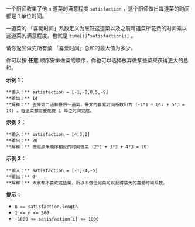 一个厨师收集了他 `n` 道菜的满意程度 `satisfaction` ，这个厨师做出每道菜的时间都是 1 单位时间。

一道菜的 「喜爱时间」系数定义为烹饪这道菜以及之前每道菜所花费的时间乘以这道菜的满意程度，也就是 `time[i]`*`satisfaction[i]` 。

请你返回做完所有菜 「喜爱时间」总和的最大值为多少。

你可以按  **任意**  顺序安排做菜的顺序，你也可以选择放弃做某些菜来获得更大的总和。



**示例 1：**

    
    
    **输入：** satisfaction = [-1,-8,0,5,-9]
    **输出：** 14
    **解释：** 去掉第二道和最后一道菜，最大的喜爱时间系数和为 (-1*1 + 0*2 + 5*3 = 14) 。每道菜都需要花费 1 单位时间完成。

**示例 2：**

    
    
    **输入：** satisfaction = [4,3,2]
    **输出：** 20
    **解释：** 按照原来顺序相反的时间做菜 (2*1 + 3*2 + 4*3 = 20)
    

**示例 3：**

    
    
    **输入：** satisfaction = [-1,-4,-5]
    **输出：** 0
    **解释：** 大家都不喜欢这些菜，所以不做任何菜可以获得最大的喜爱时间系数。
    



**提示：**

  * `n == satisfaction.length`
  * `1 <= n <= 500`
  * `-1000 <= satisfaction[i] <= 1000`

